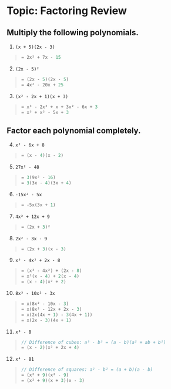 # Topic: Factoring Review

## Multiply the following polynomials.

1. `(x + 5)(2x - 3)`
> ```rs
> = 2x² + 7x - 15
> ``` 
2. `(2x - 5)²`
> ```rs
> = (2x - 5)(2x - 5)
> = 4x² - 20x + 25
> ```
3. `(x² - 2x + 1)(x + 3)`
> ```rs
> = x³ - 2x² + x + 3x² - 6x + 3
> = x³ + x² - 5x + 3
> ```

## Factor each polynomial completely.

4. `x² - 6x + 8`
> ```rs
> = (x - 4)(x - 2)
> ```
5. `27x² - 48`
> ```rs
> = 3(9x² - 16)
> = 3(3x - 4)(3x + 4)
> ```
6. `-15x² - 5x`
> ```rs
> = -5x(3x + 1)
> ```
7. `4x² + 12x + 9`
> ```rs
> = (2x + 3)²
> ```
8. `2x² - 3x - 9`
> ```rs
> = (2x + 3)(x - 3)
> ```
9. `x³ - 4x² + 2x - 8`
> ```rs
> = (x³ - 4x²) + (2x - 8)
> = x²(x - 4) + 2(x - 4)
> = (x - 4)(x² + 2)
> ```
10. `8x³ - 10x² - 3x`
> ```rs
> = x(8x² - 10x - 3)
> = x(8x² - 12x + 2x - 3)
> = x(2x(4x + 1) - 3(4x + 1))
> = x(2x - 3)(4x + 1)
> ```
11. `x³ - 8`
> ```rs
> // Difference of cubes: a³ - b³ = (a - b)(a² + ab + b²)
> = (x - 2)(x² + 2x + 4)
> ```
12. `x⁴ - 81`
> ```rs
> // Difference of squares: a² - b² = (a + b)(a - b)
> = (x² + 9)(x² - 9)
> = (x² + 9)(x + 3)(x - 3)
> ```